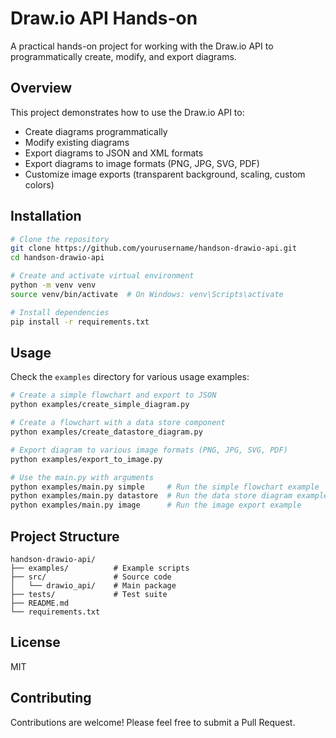 # Draw.io API Hands-on

A practical hands-on project for working with the Draw.io API to programmatically create, modify, and export diagrams.

## Overview

This project demonstrates how to use the Draw.io API to:
- Create diagrams programmatically
- Modify existing diagrams
- Export diagrams to JSON and XML formats
- Export diagrams to image formats (PNG, JPG, SVG, PDF)
- Customize image exports (transparent background, scaling, custom colors)

## Installation

```bash
# Clone the repository
git clone https://github.com/yourusername/handson-drawio-api.git
cd handson-drawio-api

# Create and activate virtual environment
python -m venv venv
source venv/bin/activate  # On Windows: venv\Scripts\activate

# Install dependencies
pip install -r requirements.txt
```

## Usage

Check the `examples` directory for various usage examples:

```bash
# Create a simple flowchart and export to JSON
python examples/create_simple_diagram.py

# Create a flowchart with a data store component
python examples/create_datastore_diagram.py

# Export diagram to various image formats (PNG, JPG, SVG, PDF)
python examples/export_to_image.py

# Use the main.py with arguments
python examples/main.py simple     # Run the simple flowchart example
python examples/main.py datastore  # Run the data store diagram example
python examples/main.py image      # Run the image export example
```

## Project Structure

```
handson-drawio-api/
├── examples/          # Example scripts
├── src/               # Source code
│   └── drawio_api/    # Main package
├── tests/             # Test suite
├── README.md
└── requirements.txt
```

## License

MIT

## Contributing

Contributions are welcome! Please feel free to submit a Pull Request.